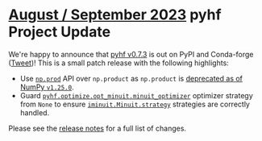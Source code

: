 # [August / September 2023][newsletter] pyhf Project Update

We're happy to announce that [pyhf v0.7.3](https://github.com/scikit-hep/pyhf/releases/tag/v0.7.3) is out on PyPI and Conda-forge ([Tweet](https://twitter.com/pyhf_/status/1692258901142413786))!
This is a small patch release with the following highlights:

* Use [`np.prod`](https://numpy.org/doc/stable/reference/generated/numpy.prod.html#numpy.prod) API over `np.product` as `np.product` is [deprecated as of NumPy `v1.25.0`](https://numpy.org/devdocs/release/1.25.0-notes.html#deprecations).
* Guard [`pyhf.optimize.opt_minuit.minuit_optimizer`](https://pyhf.readthedocs.io/en/v0.7.3/_generated/pyhf.optimize.opt_minuit.minuit_optimizer.html#pyhf.optimize.opt_minuit.minuit_optimizer) optimizer strategy from `None` to ensure [`iminuit.Minuit.strategy`](https://iminuit.readthedocs.io/en/stable/reference.html#iminuit.Minuit.strategy) strategies are correctly handled.

Please see the [release notes](https://github.com/scikit-hep/pyhf/releases/tag/v0.7.3) for a full list of changes.

[newsletter]: https://numfocus.salsalabs.org/numfocus__newsletter_june2023_copy1
